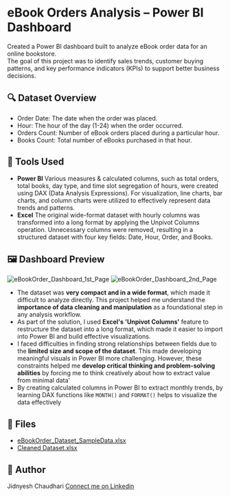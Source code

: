 # eBook Orders Analysis – Power BI Dashboard
Created a Power BI dashboard built to analyze eBook order data for an online bookstore.  
The goal of this project was to identify sales trends, customer buying patterns, and key performance indicators (KPIs) to support better business decisions.
## 🔍 Dataset Overview
- Order Date: The date when the order was placed.
- Hour: The hour of the day (1-24) when the order occurred.
- Orders Count: Number of eBook orders placed during a particular hour. 
- Books Count: Total number of eBooks purchased in that hour.
## 🧰 Tools Used
- **Power BI**
Various measures & calculated columns, such as total orders, total books, day type, and time slot segregation of hours, were created using DAX (Data Analysis Expressions).
For visualization, line charts, bar charts, and column charts were utilized to effectively represent data trends and patterns. 
- **Excel**
The original wide-format dataset with hourly columns was transformed into a long format by applying the Unpivot Columns operation. Unnecessary columns were removed, resulting in a structured dataset with four key fields: Date, Hour, Order, and Books.
## 🖼️ Dashboard Preview
![eBookOrder_Dashboard_1st_Page](https://github.com/user-attachments/assets/8c577560-ca27-4c99-b454-e3a7d71771dd)
![eBookOrder_Dashboard_2nd_Page](https://github.com/user-attachments/assets/47ecd459-d196-41b6-820a-d8da5c04fe25)

- The dataset was **very compact and in a wide format**, which made it difficult to analyze directly. This project helped me understand the **importance of data cleaning and manipulation** as a foundational step in any analysis workflow.
- As part of the solution, I used **Excel's 'Unpivot Columns'** feature to restructure the dataset into a long format, which made it easier to import into Power BI and build effective visualizations.
- I faced difficulties in finding strong relationships between fields due to the **limited size and scope of the dataset**. This made developing meaningful visuals in Power BI more challenging. However, these constraints helped me **develop critical thinking and problem-solving abilities** by forcing me to think creatively about how to extract value from minimal data'
- By creating calculated columns in Power BI to extract monthly trends, by learning DAX functions like `MONTH()` and `FORMAT()` helps to visualize the data effectively
## 📁 Files
- [eBookOrder_Dataset_SampleData.xlsx](https://github.com/user-attachments/files/20225926/eBookOrder_Dataset_SampleData.xlsx)
- [Cleaned Dataset.xlsx](https://github.com/user-attachments/files/20225927/Cleaned.Dataset.xlsx)
## 📌 Author
Jidnyesh Chaudhari [Connect me on Linkedin](https://www.linkedin.com/in/jidnyesh-chaudhari-6b98201bb?lipi=urn%3Ali%3Apage%3Ad_flagship3_profile_view_base_contact_details%3BX99BQGujQzCTS8BB63xKfQ%3D%3D)
